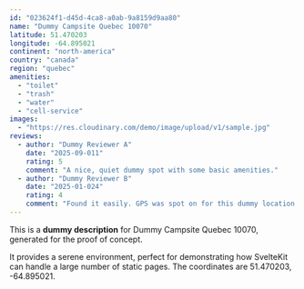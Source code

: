 ```yaml
---
id: "023624f1-d45d-4ca8-a0ab-9a8159d9aa80"
name: "Dummy Campsite Quebec 10070"
latitude: 51.470203
longitude: -64.895021
continent: "north-america"
country: "canada"
region: "quebec"
amenities:
  - "toilet"
  - "trash"
  - "water"
  - "cell-service"
images:
  - "https://res.cloudinary.com/demo/image/upload/v1/sample.jpg"
reviews:
  - author: "Dummy Reviewer A"
    date: "2025-09-011"
    rating: 5
    comment: "A nice, quiet dummy spot with some basic amenities."
  - author: "Dummy Reviewer B"
    date: "2025-01-024"
    rating: 4
    comment: "Found it easily. GPS was spot on for this dummy location."
---
```


This is a **dummy description** for Dummy Campsite Quebec 10070, generated for the proof of concept.

It provides a serene environment, perfect for demonstrating how SvelteKit can handle a large number of static pages. The coordinates are 51.470203, -64.895021.
